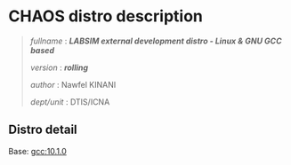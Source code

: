 # CHAOS distro description

> *fullname* : ***LABSIM external development distro - Linux & GNU GCC based***
>
> *version* : ***rolling***
>
> *author* : Nawfel KINANI
>
> *dept/unit* : DTIS/ICNA

## Distro detail

Base: [gcc:10.1.0](https://hub.docker.com/_/gcc)

